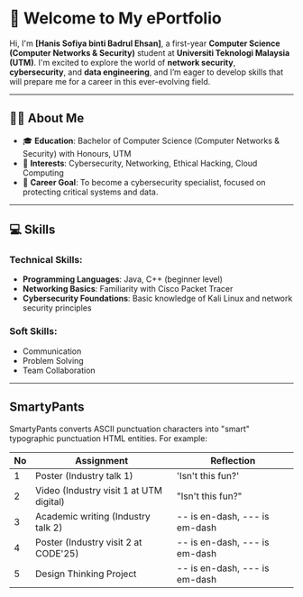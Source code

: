 # 🌟 Welcome to My ePortfolio  

Hi, I'm **[Hanis Sofiya binti Badrul Ehsan]**, a first-year **Computer Science (Computer Networks & Security)** student at **Universiti Teknologi Malaysia (UTM)**. I'm excited to explore the world of **network security**, **cybersecurity**, and **data engineering**, and I’m eager to develop skills that will prepare me for a career in this ever-evolving field.

---

## 🧑‍🎓 About Me  
- 🎓 **Education**: Bachelor of Computer Science (Computer Networks & Security) with Honours, UTM  
- 🌱 **Interests**: Cybersecurity, Networking, Ethical Hacking, Cloud Computing  
- 🎯 **Career Goal**: To become a cybersecurity specialist, focused on protecting critical systems and data.  

---

## 💻 Skills  
### **Technical Skills:**  
- **Programming Languages**: Java, C++ (beginner level)  
- **Networking Basics**: Familiarity with Cisco Packet Tracer  
- **Cybersecurity Foundations**: Basic knowledge of Kali Linux and network security principles  

### **Soft Skills:**  
- Communication  
- Problem Solving  
- Team Collaboration  

---

## SmartyPants

SmartyPants converts ASCII punctuation characters into "smart" typographic punctuation HTML entities. For example:

|   No    |Assignment                     |Reflection                   |
|-------- |-------------------------------|-----------------------------|
|     1   |Poster (Industry talk 1)        |'Isn't this fun?'            |
|     2   |Video (Industry visit 1 at UTM digital)            |"Isn't this fun?"            |
|     3   |Academic writing (Industry talk 2)|-- is en-dash, --- is em-dash|
|     4   |Poster (Industry visit 2 at CODE'25)|-- is en-dash, --- is em-dash|
|     5   |Design Thinking Project|-- is en-dash, --- is em-dash|
